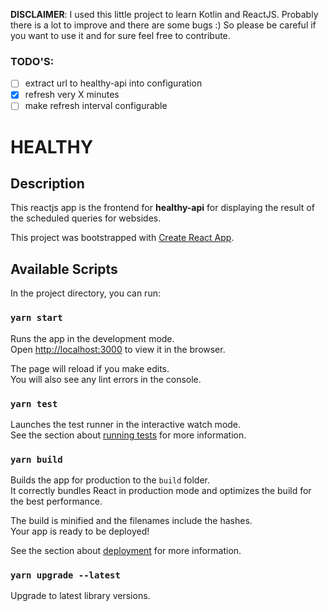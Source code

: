 **DISCLAIMER**: I used this little project to learn Kotlin and ReactJS. Probably there is a lot to improve and there are some bugs :) So please be careful if you want to use it and for sure feel free to contribute.

### TODO'S:
- [ ] extract url to healthy-api into configuration
- [X] refresh very X minutes
- [ ] make refresh interval configurable

# HEALTHY

## Description

This reactjs app is the frontend for **healthy-api** for displaying the result of the scheduled queries for websides.

This project was bootstrapped with [Create React App](https://github.com/facebook/create-react-app).

## Available Scripts

In the project directory, you can run:

### `yarn start`

Runs the app in the development mode.<br />
Open [http://localhost:3000](http://localhost:3000) to view it in the browser.

The page will reload if you make edits.<br />
You will also see any lint errors in the console.

### `yarn test`

Launches the test runner in the interactive watch mode.<br />
See the section about [running tests](https://facebook.github.io/create-react-app/docs/running-tests) for more information.

### `yarn build`

Builds the app for production to the `build` folder.<br />
It correctly bundles React in production mode and optimizes the build for the best performance.

The build is minified and the filenames include the hashes.<br />
Your app is ready to be deployed!

See the section about [deployment](https://facebook.github.io/create-react-app/docs/deployment) for more information.

### `yarn upgrade --latest`

Upgrade to latest library versions.